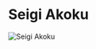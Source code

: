 # Seigi Akoku

![Seigi Akoku](https://static.wikia.nocookie.net/chainsaw-man/images/0/06/Seigi_Akoku.png/revision/latest/scale-to-width-down/350?cb=20230425034527)


